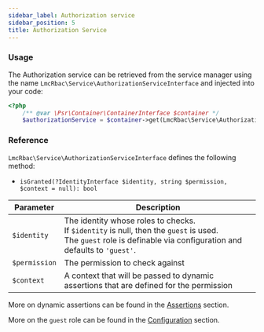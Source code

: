 ```yaml
---
sidebar_label: Authorization service
sidebar_position: 5
title: Authorization Service
---
```


### Usage

The Authorization service can be retrieved from the service manager using the name
`LmcRbac\Service\AuthorizationServiceInterface` and injected into your code:

```php
<?php
    /** @var \Psr\Container\ContainerInterface $container */
    $authorizationService = $container->get(LmcRbac\Service\AuthorizationServiceInterface::class);

```
### Reference

`LmcRbac\Service\AuthorizationServiceInterface` defines the following method:

- `isGranted(?IdentityInterface $identity, string $permission, $context = null): bool`

| Parameter                                                           | Description                                                                                                                                                                |
|----------------|----------------------------------------------------------------------------------------------------------------------------------------------------------------------------|
| `$identity` | The identity whose roles to checks. <br/>If `$identity` is null, then the `guest` is used. <br/>The `guest` role is definable via configuration and defaults to `'guest'`. |
| `$permission` | The permission to check against                                                                                                                                            |
| `$context` | A context that will be passed to dynamic assertions that are defined for the permission                                                                                   |

More on dynamic assertions can be found in the [Assertions](assertions.md) section.

More on the `guest` role can be found in the [Configuration](configuration.md) section.

